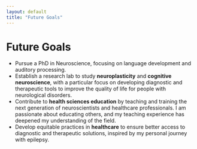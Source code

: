 ```yaml
---
layout: default
title: "Future Goals"
---
```


# Future Goals

- Pursue a PhD in Neuroscience, focusing on language development and auditory processing.
- Establish a research lab to study **neuroplasticity** and **cognitive neuroscience**, with a particular focus on developing diagnostic and therapeutic tools to improve the quality of life for people with neurological disorders.
- Contribute to **health sciences education** by teaching and training the next generation of neuroscientists and healthcare professionals. I am passionate about educating others, and my teaching experience has deepened my understanding of the field.
- Develop equitable practices in **healthcare** to ensure better access to diagnostic and therapeutic solutions, inspired by my personal journey with epilepsy.
